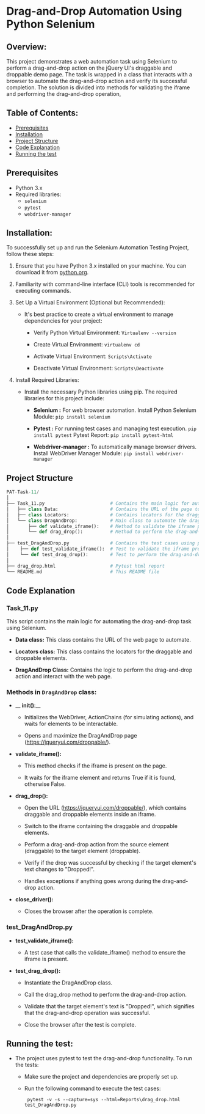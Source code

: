 # Drag-and-Drop Automation Using Python Selenium

## Overview:
This project demonstrates a web automation task using Selenium to perform a drag-and-drop action on the jQuery UI's draggable and droppable demo page. The task is wrapped in a class that interacts with a browser to automate the drag-and-drop action and verify its successful completion. The solution is divided into methods for validating the iframe and performing the drag-and-drop operation,

## Table of Contents:
- [Prerequisites](#prerequisites)
- [Installation](#installation)
- [Project Structure](#project-structure)
- [Code Explanation](#Code-Explanation)
- [Running the test](#Running-the-test)

## Prerequisites
- Python 3.x
- Required libraries:
  - `selenium`
  - `pytest`
  - `webdriver-manager`

 ## Installation:
To successfully set up and run the Selenium Automation Testing Project, follow these steps:

1. Ensure that you have Python 3.x installed on your machine. You can download it from  [python.org](https://www.python.org/).

2. Familiarity with command-line interface (CLI) tools is recommended for executing commands.

3. Set Up a Virtual Environment (Optional but Recommended):
   - It's best practice to create a virtual environment to manage dependencies for your project:
     
     - Verify Python Virtual Environment: `Virtualenv --version`
       
     - Create Virtual Environment:  `virtualenv cd`
       
     - Activate Virtual Environment:  `Scripts\Activate`
       
     - Deactivate Virtual Environment: `Scripts\Deactivate`
       
4.  Install Required Libraries:
    - Install the necessary Python libraries using pip. The required libraries for this project include:
      - __Selenium :__ For web browser automation.
        Install Python Selenium Module: `pip install selenium`
        
      - __Pytest :__ For running test cases and managing test execution.
        `pip install pytest`
         Pytest Report: `pip install pytest-html`
        
      - __Webdriver-manager :__ To automatically manage browser drivers.
          Install WebDriver Manager Module: `pip install webdriver-manager`

## Project Structure
```python
PAT-Task-11/
│
├── Task_11.py                        # Contains the main logic for automating the drag-and-drop task using Selenium.
│   ├── class Data:                   # Contains the URL of the page to automate.
│   ├── class Locators:               # Contains locators for the draggable and droppable elements.
│   └── class DragAndDrop:            # Main class to automate the drag-and-drop action.
│       ├── def validate_iframe():    # Method to validate the iframe presence on the page.
│       └── def drag_drop():          # Method to perform the drag-and-drop action.
│  
├── test_DragAndDrop.py               # Contains the test cases using pytest to verify the drag-and-drop functionality.
│    ├── def test_validate_iframe():  # Test to validate the iframe presence.
│    └── def test_drag_drop():        # Test to perform the drag-and-drop and verify success.
│  
├── drag_drop.html                    # Pytest html report
└── README.md                         # This README file
```

## Code Explanation
### Task_11.py
This script contains the main logic for automating the drag-and-drop task using Selenium.

- __Data class:__ This class contains the URL of the web page to automate.

- __Locators class:__ This class contains the locators for the draggable and droppable elements.

- __DragAndDrop Class:__ Contains the logic to perform the drag-and-drop action and interact with the web page.

### Methods in `DragAndDrop` class:
- __ __init()__:__
  
  - Initializes the WebDriver, ActionChains (for simulating actions), and waits for elements to be interactable.

  - Opens and maximize the DragAndDrop page (https://jqueryui.com/droppable/).

- __validate_iframe():__
    - This method checks if the iframe is present on the page.

    - It waits for the iframe element and returns True if it is found, otherwise False.

- __drag_drop():__
    - Open the URL (https://jqueryui.com/droppable/), which contains draggable and droppable elements inside an iframe.

    - Switch to the iframe containing the draggable and droppable elements.

    - Perform a drag-and-drop action from the source element (draggable) to the target element (droppable).

    - Verify if the drop was successful by checking if the target element's text changes to "Dropped!".

    - Handles exceptions if anything goes wrong during the drag-and-drop action.
 
- __close_driver():__
    - Closes the browser after the operation is complete.

### test_DragAndDrop.py

- __test_validate_iframe():__

    - A test case that calls the validate_iframe() method to ensure the iframe is present.

- __test_drag_drop():__
    - Instantiate the DragAndDrop class.

    - Call the drag_drop method to perform the drag-and-drop action.

    - Validate that the target element's text is "Dropped!", which signifies that the drag-and-drop operation was successful.
   
    - Close the browser after the test is complete.
 
## Running the test:
- The project uses pytest to test the drag-and-drop functionality. To run the tests:
  
  - Make sure the project and dependencies are properly set up.

  - Run the following command to execute the test cases:
    ```
     pytest -v -s --capture=sys --html=Reports\drag_drop.html test_DragAndDrop.py
    ```







    
